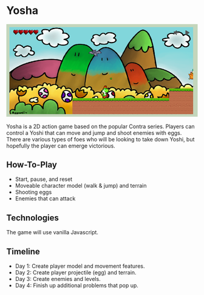 # Yosha

![Yosha](/dist/assets/images/example.png)

Yosha is a 2D action game based on the popular Contra series. Players can control a Yoshi that can move and jump and shoot enemies with eggs. There are various types of foes who will be looking to take down Yoshi, but hopefully the player can emerge victorious.

## How-To-Play
* Start, pause, and reset
* Moveable character model (walk & jump) and terrain
* Shooting eggs
* Enemies that can attack

## Technologies

The game will use vanilla Javascript.

## Timeline
* Day 1: Create player model and movement features.
* Day 2: Create player projectile (egg) and terrain.
* Day 3: Create enemies and levels.
* Day 4: Finish up additional problems that pop up.